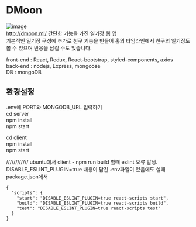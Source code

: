 # DMoon
![image](https://user-images.githubusercontent.com/91652033/163070222-1000af39-2794-46ee-ad80-6b60081790cc.png)   
http://dmoon.ml/
간단한 기능을 가진 일기장 웹 앱   
기본적인 일기장 구성에 추가로 친구 기능을 만들어 홈의 타임라인에서 친구의 일기장도 볼 수 있으며 반응을 남길 수도 있습니다.   


front-end : React, Redux, React-bootstrap, styled-components, axios   
back-end : nodejs, Express, mongoose   
DB : mongoDB   

## 환경설정
.env에 PORT와 MONGODB_URL 입력하기   
cd server   
npm install   
npm start   

cd client   
npm install   
npm start   

////////////
ubuntu에서 client - npm run build 할때 eslint 오류 발생.   
DISABLE_ESLINT_PLUGIN=true 내용이 담긴 .env파일이 있음에도 실패   
package.json에서   

    {
      "scripts": {
        "start": "DISABLE_ESLINT_PLUGIN=true react-scripts start",
        "build": "DISABLE_ESLINT_PLUGIN=true react-scripts build",
        "test": "DISABLE_ESLINT_PLUGIN=true react-scripts test"
      }
    }
